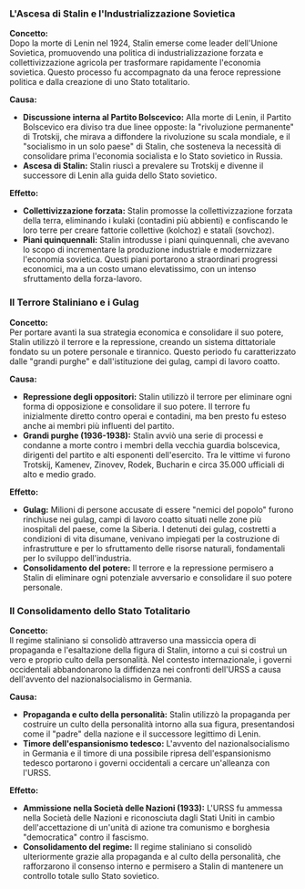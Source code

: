 ### L'Ascesa di Stalin e l'Industrializzazione Sovietica

  

**Concetto:**  
Dopo la morte di Lenin nel 1924, Stalin emerse come leader dell'Unione Sovietica, promuovendo una politica di industrializzazione forzata e collettivizzazione agricola per trasformare rapidamente l'economia sovietica. Questo processo fu accompagnato da una feroce repressione politica e dalla creazione di uno Stato totalitario.

  

**Causa:**

  

- **Discussione interna al Partito Bolscevico:** Alla morte di Lenin, il Partito Bolscevico era diviso tra due linee opposte: la "rivoluzione permanente" di Trotskij, che mirava a diffondere la rivoluzione su scala mondiale, e il "socialismo in un solo paese" di Stalin, che sosteneva la necessità di consolidare prima l'economia socialista e lo Stato sovietico in Russia.
- **Ascesa di Stalin:** Stalin riuscì a prevalere su Trotskij e divenne il successore di Lenin alla guida dello Stato sovietico.

  

**Effetto:**

  

- **Collettivizzazione forzata:** Stalin promosse la collettivizzazione forzata della terra, eliminando i kulaki (contadini più abbienti) e confiscando le loro terre per creare fattorie collettive (kolchoz) e statali (sovchoz).
- **Piani quinquennali:** Stalin introdusse i piani quinquennali, che avevano lo scopo di incrementare la produzione industriale e modernizzare l'economia sovietica. Questi piani portarono a straordinari progressi economici, ma a un costo umano elevatissimo, con un intenso sfruttamento della forza-lavoro.

  

### Il Terrore Staliniano e i Gulag

  

**Concetto:**  
Per portare avanti la sua strategia economica e consolidare il suo potere, Stalin utilizzò il terrore e la repressione, creando un sistema dittatoriale fondato su un potere personale e tirannico. Questo periodo fu caratterizzato dalle "grandi purghe" e dall'istituzione dei gulag, campi di lavoro coatto.

  

**Causa:**

  

- **Repressione degli oppositori:** Stalin utilizzò il terrore per eliminare ogni forma di opposizione e consolidare il suo potere. Il terrore fu inizialmente diretto contro operai e contadini, ma ben presto fu esteso anche ai membri più influenti del partito.
- **Grandi purghe (1936-1938):** Stalin avviò una serie di processi e condanne a morte contro i membri della vecchia guardia bolscevica, dirigenti del partito e alti esponenti dell'esercito. Tra le vittime vi furono Trotskij, Kamenev, Zinovev, Rodek, Bucharin e circa 35.000 ufficiali di alto e medio grado.

  

**Effetto:**

  

- **Gulag:** Milioni di persone accusate di essere "nemici del popolo" furono rinchiuse nei gulag, campi di lavoro coatto situati nelle zone più inospitali del paese, come la Siberia. I detenuti dei gulag, costretti a condizioni di vita disumane, venivano impiegati per la costruzione di infrastrutture e per lo sfruttamento delle risorse naturali, fondamentali per lo sviluppo dell'industria.
- **Consolidamento del potere:** Il terrore e la repressione permisero a Stalin di eliminare ogni potenziale avversario e consolidare il suo potere personale.

  

### Il Consolidamento dello Stato Totalitario

  

**Concetto:**  
Il regime staliniano si consolidò attraverso una massiccia opera di propaganda e l'esaltazione della figura di Stalin, intorno a cui si costruì un vero e proprio culto della personalità. Nel contesto internazionale, i governi occidentali abbandonarono la diffidenza nei confronti dell'URSS a causa dell'avvento del nazionalsocialismo in Germania.

  

**Causa:**

  

- **Propaganda e culto della personalità:** Stalin utilizzò la propaganda per costruire un culto della personalità intorno alla sua figura, presentandosi come il "padre" della nazione e il successore legittimo di Lenin.
- **Timore dell'espansionismo tedesco:** L'avvento del nazionalsocialismo in Germania e il timore di una possibile ripresa dell'espansionismo tedesco portarono i governi occidentali a cercare un'alleanza con l'URSS.

  

**Effetto:**

  

- **Ammissione nella Società delle Nazioni (1933):** L'URSS fu ammessa nella Società delle Nazioni e riconosciuta dagli Stati Uniti in cambio dell'accettazione di un'unità di azione tra comunismo e borghesia "democratica" contro il fascismo.
- **Consolidamento del regime:** Il regime staliniano si consolidò ulteriormente grazie alla propaganda e al culto della personalità, che rafforzarono il consenso interno e permisero a Stalin di mantenere un controllo totale sullo Stato sovietico.